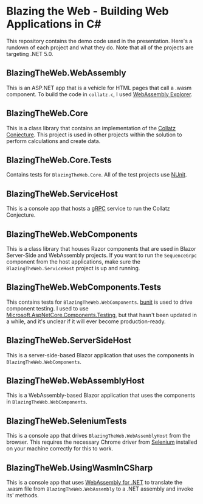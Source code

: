 # Blazing the Web - Building Web Applications in C#
This repository contains the demo code used in the presentation. Here's a rundown of each project and what they do. Note that all of the projects are targeting .NET 5.0.

## BlazingTheWeb.WebAssembly
This is an ASP.NET app that is a vehicle for HTML pages that call a .wasm component. To build the code in `collatz.c`, I used [WebAssembly Explorer](https://mbebenita.github.io/WasmExplorer/).

## BlazingTheWeb.Core
This is a class library that contains an implementation of the [Collatz Conjecture](https://en.wikipedia.org/wiki/Collatz_conjecture). This project is used in other projects within the solution to perform calculations and create data.

## BlazingTheWeb.Core.Tests
Contains tests for `BlazingTheWeb.Core`. All of the test projects use [NUnit](https://nunit.org/).

## BlazingTheWeb.ServiceHost
This is a console app that hosts a [gRPC](https://grpc.io/) service to run the Collatz Conjecture.

## BlazingTheWeb.WebComponents
This is a class library that houses Razor components that are used in Blazor Server-Side and WebAssembly projects. If you want to run the `SequenceGrpc` component from the host applications, make sure the `BlazingTheWeb.ServiceHost` project is up and running.

## BlazingTheWeb.WebComponents.Tests
This contains tests for `BlazingTheWeb.WebComponents`. [bunit](https://bunit.egilhansen.com/) is used to drive component testing. I used to use [Microsoft.AspNetCore.Components.Testing](https://github.com/SteveSandersonMS/BlazorUnitTestingPrototype), but that hasn't been updated in a while, and it's unclear if it will ever become production-ready.

## BlazingTheWeb.ServerSideHost
This is a server-side-based Blazor application that uses the components in `BlazingTheWeb.WebComponents`.

## BlazingTheWeb.WebAssemblyHost
This is a WebAssembly-based Blazor application that uses the components in `BlazingTheWeb.WebComponents`.

## BlazingTheWeb.SeleniumTests
This is a console app that drives `BlazingTheWeb.WebAssemblyHost` from the browser. This requires the necessary Chrome driver from [Selenium](https://www.selenium.dev/) installed on your machine correctly for this to work.

## BlazingTheWeb.UsingWasmInCSharp
This is a console app that uses [WebAssembly for .NET](https://github.com/RyanLamansky/dotnet-webassembly) to translate the .wasm file from `BlazingTheWeb.WebAssembly` to a .NET assembly and invoke its' methods.